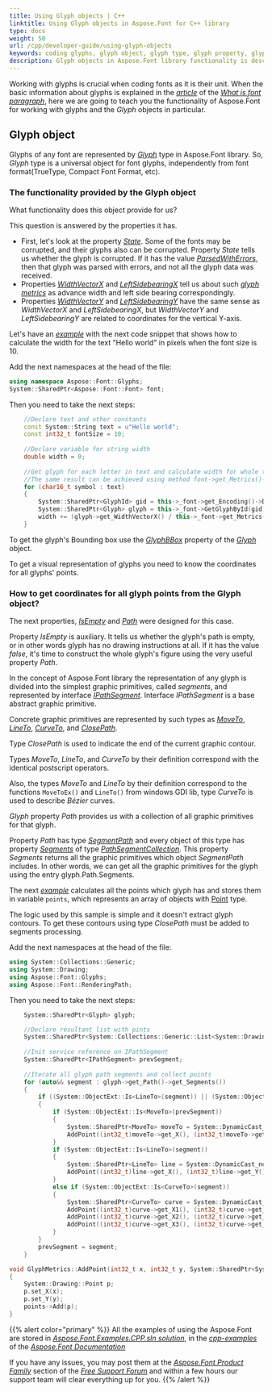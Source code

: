 ```yaml
---
title: Using Glyph objects | C++
linktitle: Using Glyph objects in Aspose.Font for C++ library
type: docs
weight: 50
url: /cpp/developer-guide/using-glyph-objects
keywords: coding glyphs, glyph object, glyph type, glyph property, glyphs software, scripting glyphs
description: Glyph objects in Aspose.Font library functionality is described by the properties it has. The attached code snippets help you understand how to code Glyphs.
---
```


Working with glyphs is crucial when coding fonts as it is their unit. When the basic information about glyphs is explained in the [*article*](https://docs.aspose.com/font/net/what-is-font/glyph/) of the [*What is font paragraph*](https://docs.aspose.com/font/net/what-is-font/), here we are going to teach you the functionality of Aspose.Font for working with glyphs and the *Glyph* objects in particular.

## Glyph object

				
Glyphs of any font are represented by [*Glyph*](https://apireference.aspose.com/font/cpp/aspose.font.glyphs/glyph) type in Aspose.Font library.
So, *Glyph* type is a universal object for font glyphs, independently from font format(TrueType, Compact Font Format, etc).

### The functionality provided by the Glyph object

What functionality does this object provide for us?
	
This question is answered by the properties it has. 

- First, let's look at the property [*State*](https://apireference.aspose.com/font/cpp/class/aspose.font.glyphs.glyph#a429ca552ff46331e65e307a9a1d754b5). Some of the fonts may be corrupted, and their glyphs also can be corrupted.
Property *State* tells us whether the glyph is corrupted. If it has the value [*ParsedWithErrors*](https://apireference.aspose.com/font/cpp/namespace/aspose.font.glyphs#acd6c03fef04c5af04d4e4085a1eb44b4), then that glyph was parsed with errors, and not all the glyph data was received.
- Properties [*WidthVectorX*](https://apireference.aspose.com/font/cpp/class/aspose.font.glyphs.glyph#a781baf958e0486057caedc041175bc23) and [*LeftSidebearingX*](https://apireference.aspose.com/font/cpp/class/aspose.font.glyphs.glyph#a5b73723c57eb95de14146c7993d3b3a4) tell us about such [*glyph metrics*](https://docs.aspose.com/font/net/what-is-font/glyph/#glyph-metrics) as advance width and left side bearing correspondingly.
- Properties [*WidthVectorY*](https://apireference.aspose.com/font/cpp/class/aspose.font.glyphs.glyph#af1ac799dcbee5a73f217515dd9cbaafa) and [*LeftSidebearingY*](https://apireference.aspose.com/font/cpp/class/aspose.font.glyphs.glyph#a021ba54c2b77a350ffad84d01099335f) have the same sense as *WidthVectorX* and *LeftSidebearingX*, but *WidthVectorY* and *LeftSidebearingY* are related to coordinates for the vertical Y-axis.

Let's have an [*example*](https://github.com/aspose-font/Aspose.Font-Documentation/blob/master/cpp-examples/Aspose.Font.Examples.CPP/source/Glyphs/GlyphMetrics.cpp) with the next code snippet that shows how to calculate the width for the text "Hello world" in pixels when the font size is 10.

Add the next namespaces at the head of the file:

```C++
using namespace Aspose::Font::Glyphs;
System::SharedPtr<Aspose::Font::Font> font;
```

Then you need to take the next steps:

```C++
    //Declare text and other constants
    const System::String text = u"Hello world";
    const int32_t fontSize = 10;
    
    //Declare variable for string width
    double width = 0;
    
    //Get glyph for each letter in text and calculate width for whole text.
    //The same result can be achieved using method font->get_Metrics()->MeasureString(text, fontSize).
    for (char16_t symbol : text)
    {
        System::SharedPtr<GlyphId> gid = this->_font->get_Encoding()->DecodeToGid(symbol);
        System::SharedPtr<Glyph> glyph = this->_font->GetGlyphById(gid);
        width += (glyph->get_WidthVectorX() / this->_font->get_Metrics()->get_UnitsPerEM()) * fontSize;
    }

```

To get the glyph's Bounding box use the [*GlyphBBox*](https://apireference.aspose.com/font/cpp/class/aspose.font.glyphs.glyph#a5cb7d6b41e3ceb3a0abb371ecd993be3) property of the [*Glyph*](https://apireference.aspose.com/font/cpp/aspose.font.glyphs/glyph) object. 

To get a visual representation of glyphs you need to know the coordinates for all glyphs' points.

### How to get coordinates for all glyph points from the Glyph object?

The next properties, [*IsEmpty*](https://apireference.aspose.com/font/cpp/class/aspose.font.glyphs.glyph#ab9b4c978123d021d2be7b5bce6e24541) and [*Path*](https://apireference.aspose.com/font/cpp/class/aspose.font.glyphs.glyph#a92dba17a5750ba41154c706493f4d289) were designed for this case.
	
Property *IsEmpty* is auxiliary. It tells us whether the glyph's path is empty, or in other words glyph has no drawing instructions at all. If it has the value *false*, it's time to construct the whole glyph's figure using the very useful property *Path*.

In the concept of Aspose.Font library the representation of any glyph is divided into the simplest graphic primitives, called *segments*, and represented by interface [*IPathSegment*](https://apireference.aspose.com/font/cpp/class/aspose.font.rendering_path.i_path_segment). 
Interface *IPathSegment* is a base abstract graphic primitive. 

Concrete graphic primitives are represented by such types as [*MoveTo*](https://apireference.aspose.com/font/cpp/class/aspose.font.rendering_path.move_to), [*LineTo*](https://apireference.aspose.com/font/cpp/class/aspose.font.rendering_path.line_to), [*CurveTo*](https://apireference.aspose.com/font/cpp/class/aspose.font.rendering_path.curve_to), and [*ClosePath*](https://apireference.aspose.com/font/cpp/class/aspose.font.rendering_path.close_path).

Type *ClosePath* is used to indicate the end of the current graphic contour. 

Types *MoveTo*, *LineTo*, and *CurveTo* by their definition correspond with the identical postscript operators.

Also, the types *MoveTo* and *LineTo* by their definition correspond to the functions `MoveToEx()` and `LineTo()`  from windows GDI lib, type *CurveTo* is used to describe *Bézier* curves.

*Glyph* property *Path* provides us with a collection of all graphic primitives for that glyph. 

Property *Path* has type [*SegmentPath*](https://apireference.aspose.com/font/cpp/class/aspose.font.rendering_path.segment_path) and every object of this type has property [*Segments*](https://apireference.aspose.com/font/cpp/class/aspose.font.rendering_path.segment_path#a60bccd351dedfb1ee9e8ba756b8d77cb) of type [*PathSegmentCollection*](https://apireference.aspose.com/font/cpp/class/aspose.font.rendering_path.path_segment_collection). This property *Segments* returns all the graphic primitives which object *SegmentPath* includes. In other words, we can get all the graphic primitives for the glyph using the entry glyph.Path.Segments.

The next [*example*](https://github.com/aspose-font/Aspose.Font-Documentation/blob/master/cpp-examples/Aspose.Font.Examples.CPP/source/Glyphs/GlyphMetrics.cpp) calculates all the points which glyph has and stores them in variable `points`, which represents an array of objects with [Point](https://docs.microsoft.com/en-us/dotnet/api/system.drawing.point?view=net-6.0) type.

The logic used by this sample is simple and it doesn't extract glyph contours. To get these contours using type *ClosePath* must be added to segments processing. 

Add the next namespaces at the head of the file:

```C++
using System::Collections::Generic;
using System::Drawing;
using Aspose::Font::Glyphs;
using Aspose::Font::RenderingPath;
```

Then you need to take the next steps:

```C++
    System::SharedPtr<Glyph> glyph;

    //Declare resultant list with pints
    System::SharedPtr<System::Collections::Generic::List<System::Drawing::Point>> points = System::MakeObject<System::Collections::Generic::List<System::Drawing::Point>>();
    
    //Init service reference on IPathSegment
    System::SharedPtr<IPathSegment> prevSegment;
    
    //Iterate all glyph path segments and collect points
    for (auto&& segment : glyph->get_Path()->get_Segments())
    {
        if ((System::ObjectExt::Is<LineTo>(segment)) || (System::ObjectExt::Is<CurveTo>(segment)))
        {
            if (System::ObjectExt::Is<MoveTo>(prevSegment))
            {
                System::SharedPtr<MoveTo> moveTo = System::DynamicCast_noexcept<Aspose::Font::RenderingPath::MoveTo>(prevSegment);
                AddPoint((int32_t)moveTo->get_X(), (int32_t)moveTo->get_Y(), points);
            }
            if (System::ObjectExt::Is<LineTo>(segment))
            {
                System::SharedPtr<LineTo> line = System::DynamicCast_noexcept<Aspose::Font::RenderingPath::LineTo>(segment);
                AddPoint((int32_t)line->get_X(), (int32_t)line->get_Y(), points);
            }
            else if (System::ObjectExt::Is<CurveTo>(segment))
            {
                System::SharedPtr<CurveTo> curve = System::DynamicCast_noexcept<Aspose::Font::RenderingPath::CurveTo>(segment);
                AddPoint((int32_t)curve->get_X1(), (int32_t)curve->get_Y1(), points);
                AddPoint((int32_t)curve->get_X2(), (int32_t)curve->get_Y2(), points);
                AddPoint((int32_t)curve->get_X3(), (int32_t)curve->get_Y3(), points);
            }
        }
        prevSegment = segment;
    }	

void GlyphMetrics::AddPoint(int32_t x, int32_t y, System::SharedPtr<System::Collections::Generic::List<System::Drawing::Point>> points)
{
    System::Drawing::Point p;
    p.set_X(x);
    p.set_Y(y);
    points->Add(p);
}

```


{{% alert color="primary" %}}
All the examples of using the Aspose.Font are stored in [*Aspose.Font.Examples.CPP.sln solution*](https://github.com/aspose-font/Aspose.Font-Documentation/tree/master/cpp-examples), in the [*cpp-examples*](https://github.com/aspose-font/Aspose.Font-Documentation/tree/master/cpp-examples) of the [*Aspose.Font Documentation*](https://github.com/aspose-font/Aspose.Font-Documentation)

If you have any issues, you may post them at the [*Aspose.Font.Product Family*](https://forum.aspose.com/c/font/41) section of the [*Free Support Forum*](https://forum.aspose.com/) and within a few hours our support team will clear everything up for you.
{{% /alert %}}

